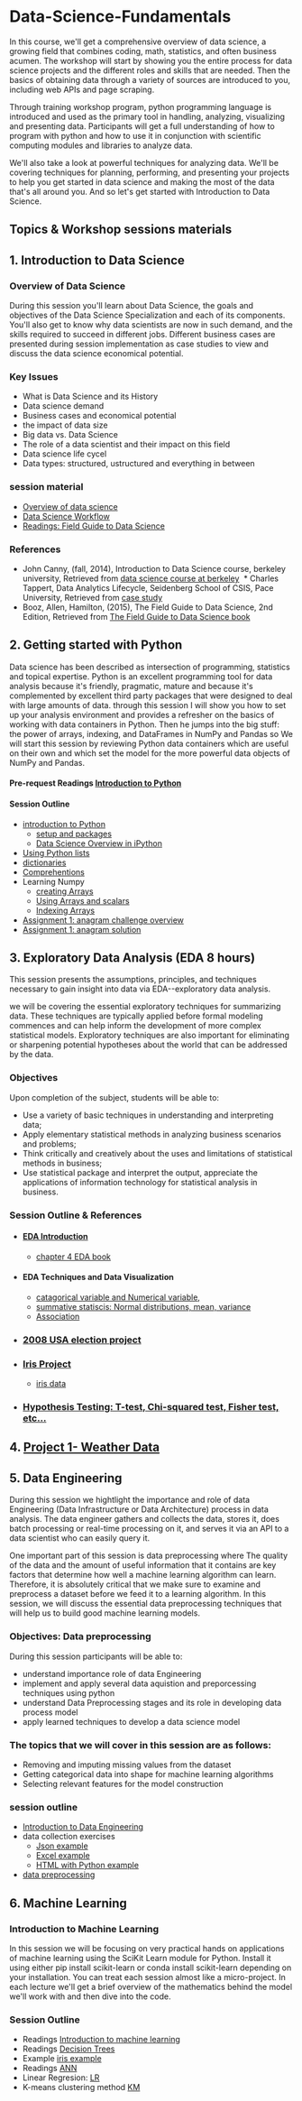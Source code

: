 # Data-Science-Fundamentals
In this course, we'll get a comprehensive overview of data science, a growing field that combines coding, math, statistics, and often business acumen. The workshop will start by showing you the entire process for data science projects and the different roles and skills that are needed. Then the basics of obtaining data through a variety of sources are introduced to you, including web APIs and page scraping. 

Through training workshop program, python programming language is introduced and used as the primary tool in handling, analyzing, visualizing and presenting data. Participants will get a full understanding of how to program with python and how to use it in conjunction with scientific computing modules and libraries to analyze data. 

We'll also take a look at powerful techniques for analyzing data. We'll be covering techniques for planning, performing, and presenting your projects to help you get started in data science and making the most of the data that's all around you. And so let's get started with Introduction to Data Science.

## Topics & Workshop sessions materials
## 1. Introduction to Data Science
### Overview of Data Science 
During this session you'll learn about Data Science, the goals and objectives of the Data Science Specialization and each of its components. You'll also get to know why data scientists are now in such demand, and the skills required to succeed in different jobs. Different business cases are presented during session implementation as case studies to view and discuss the data science economical potential.
### Key Issues
  * What is Data Science and its History
  * Data science demand
  * Business cases and economical potential
  * the impact of data size
  * Big data vs. Data Science
  * The role of a data scientist and their impact on this field
  * Data science life cycel
  * Data types: structured, ustructured and everything in between

### session material
  * [Overview of data science](https://github.com/Abdel-Razzak/DSF/blob/master/S1/Overview%20of%20Data%20Science.ipynb)
  * [Data Science Workflow](https://github.com/Abdel-Razzak/DSF/blob/master/S1/Data%20Science%20Workflow1.ipynb)
  * [Readings: Field Guide to Data Science](https://github.com/Abdel-Razzak/DSF/blob/master/S1/Material/2015-FIeld-Guide-To-Data-Science.pdf)
### References
  * John Canny, (fall, 2014), Introduction to Data Science course, berkeley university, Retrieved from [data science course at berkeley](https://bcourses.berkeley.edu/courses/1267848)
  * Charles Tappert, Data Analytics Lifecycle, Seidenberg School of CSIS, Pace University, Retrieved from [case study](http://www.csis.pace.edu/~ctappert/cs816-15fall/slides/datascience02.pptx)
  * Booz, Allen, Hamilton, (2015), The Field Guide to Data Science, 2nd Edition, Retrieved from [The Field Guide to Data Science book](https://www.boozallen.com/content/dam/boozallen_site/sig/pdf/publications/2015-field-guide-to-data-science.pdf)


## 2. Getting started with Python
Data science has been described as intersection of programming, statistics and topical expertise. Python is an excellent programming tool for data analysis because it's friendly, pragmatic, mature and because it's complemented by excellent third party packages that were designed to deal with large amounts of data. through this session I will show you how to set up your analysis environment and provides a refresher on the basics of working with data containers in Python. Then he jumps into the big stuff: the power of arrays, indexing, and DataFrames in NumPy and Pandas so We will start this session by reviewing Python data containers which are useful on their own and which set the model for the more powerful data objects of NumPy and Pandas.
#### Pre-request Readings [Introduction to Python](https://github.com/Abdel-Razzak/DSF/blob/master/S2/Python_Data_Science_Stack.pdf)

#### Session Outline
  * [introduction to Python](https://github.com/Abdel-Razzak/DSF/blob/master/S2/Data%20Science_Getting%20started%20with%20programming.ipynb) 
      * [setup and packages](https://docs.continuum.io/anaconda/install)
      * [Data Science Overview in iPython](https://github.com/Abdel-Razzak/DSF/blob/master/S2/intro.ipynb)
  * [Using Python lists](https://github.com/Abdel-Razzak/DSF/blob/master/S2/iPython%20notes/Python%20Data%20Containers_%20lists%20and%20slices.ipynb)
  * [dictionaries](https://github.com/Abdel-Razzak/DSF/blob/master/S2/iPython%20notes/Using%20Python_Dictionaries.ipynb)
  * [Comprehentions](https://github.com/Abdel-Razzak/DSF/blob/master/S2/iPython%20notes/comprehensions.ipynb)
  * Learning Numpy
     * [creating Arrays](https://github.com/Abdel-Razzak/DSF/blob/master/S2/iPython%20notes/Learning%20Numpy/1-Creating%20Arrays.ipynb)
     * [Using Arrays and scalars](https://github.com/Abdel-Razzak/DSF/blob/master/S2/iPython%20notes/Learning%20Numpy/2-Using%20arrays%20and%20scalars.ipynb)
     * [Indexing Arrays](https://github.com/Abdel-Razzak/DSF/blob/master/S2/iPython%20notes/Learning%20Numpy/3-Indexing%20Arrays.ipynb)
  * [Assignment 1: anagram challenge overview](https://github.com/Abdel-Razzak/DSF/blob/master/S2/iPython%20notes/Word%20Anagrams_Project%20Overview.ipynb)
  * [Assignment 1: anagram solution](https://github.com/Abdel-Razzak/DSF/blob/master/S2/iPython%20notes/anagrams_end.ipynb##)

## 3. Exploratory Data Analysis (EDA 8 hours) 

This session presents the assumptions, principles, and techniques necessary to gain insight into data via EDA--exploratory data analysis.

we will be covering the essential exploratory techniques for summarizing data. These techniques are typically applied before formal modeling commences and can help inform the development of more complex statistical models. Exploratory techniques are also important for eliminating or sharpening potential hypotheses about the world that can be addressed by the data. 

### Objectives 
Upon completion of the subject, students will be able to:
  * Use a variety of basic techniques in understanding and interpreting data;
  * Apply elementary statistical methods in analyzing business scenarios and problems;
  * Think critically and creatively about the uses and limitations of statistical methods in business;
  * Use statistical package and interpret the output, appreciate the applications of information technology for statistical analysis in business.

### Session Outline & References
* #### [EDA Introduction](https://github.com/Abdel-Razzak/DSF/blob/master/S3/Exploratory%20data%20analysis.ipynb)
 
    * [chapter 4 EDA book](https://github.com/Abdel-Razzak/DSF/blob/master/S3/Readings/chapter4-EDA.pdf)
    
* #### EDA Techniques and Data Visualization 
    * [catagorical variable and Numerical variable,](https://github.com/Abdel-Razzak/DSF/blob/master/S3/Readings/working_with_data_1.pptx) 
    * [summative statiscis: Normal distributions, mean, variance](https://github.com/Abdel-Razzak/DSF/blob/master/S3/Readings/working_with_data_2.pptx)
    * [Association](https://github.com/Abdel-Razzak/DSF/blob/master/S3/Readings/working_with_data_3.pptx) 

* ### [2008 USA election project](https://github.com/Abdel-Razzak/DSF/blob/master/S3/session%20lab/swing_states%20lab.ipynb)
* ### [Iris Project](https://github.com/Abdel-Razzak/DSF/blob/master/S3/Iris%20project/iris.ipynb)
   * [iris data](https://github.com/Abdel-Razzak/DSF/blob/master/S3/iris-data.csv)
* ### [Hypothesis Testing: T-test, Chi-squared test, Fisher test, etc…](https://github.com/Abdel-Razzak/DSF/blob/master/S3/Readings/Introduction%20to%20hypothisis%20testing.pdf) 
 

  

## 4. [Project 1- Weather Data]()

## 5. Data Engineering
During this session we hightlight the importance and role of data Engineering (Data Infrastructure or Data Architecture) process in data analysis. The data engineer gathers and collects the data, stores it, does batch processing or real-time processing on it, and serves it via an API to a data scientist who can easily query it.

One important part of this session is data preprocessing where The quality of the data and the amount of useful information that it contains are key factors that determine how well a machine learning algorithm can learn. Therefore, it is absolutely critical that we make sure to examine and preprocess a dataset before we feed it to a learning algorithm. In this session, we will discuss the essential data preprocessing techniques that will help us to build good machine learning models.

### Objectives: Data preprocessing
During this session participants will be able to:
  
  * understand importance role of data Engineering 
  * implement and apply several data aquistion  and preporcessing techniques using python
  * understand Data Preprocessing stages and its role in developing data process model
  * apply learned techniques to develop a data science model

### The topics that we will cover in this session are as follows:
  * Removing and imputing missing values from the dataset
  * Getting categorical data into shape for machine learning algorithms
  * Selecting relevant features for the model construction

### session outline
  * [Introduction to Data Engineering](https://github.com/Abdel-Razzak/DSF/blob/master/S4/Data%20Engineering.ipynb)
  * data collection exercises
    * [Json example](https://github.com/Abdel-Razzak/DSF/blob/master/S4/Lab%20and%20Exercises/data%20collection/json%20with%20python.ipynb)
    * [Excel example](https://github.com/Abdel-Razzak/DSF/blob/master/S4/Lab%20and%20Exercises/data%20collection/Excel.ipynb)
    * [HTML with Python example](https://github.com/Abdel-Razzak/DSF/blob/master/S4/Lab%20and%20Exercises/data%20collection/HTML%20with%20python.ipynb)
  * [data preprocessing](https://github.com/Abdel-Razzak/DSF/tree/master/S4/Lab%20and%20Exercises/data%20preprocessing) 

## 6. Machine Learning
### Introduction to Machine Learning
In this session we will be focusing on very practical hands on applications of machine learning using the SciKit Learn module for Python.
Install it using either pip install scikit-learn or conda install scikit-learn depending on your installation.
You can treat each session almost like a micro-project. In each lecture we'll get a brief overview of the mathematics behind the model we'll work with and then dive into the code.
### Session Outline
  * Readings [Introduction to machine learning](https://github.com/Abdel-Razzak/DSF/blob/master/S5/Introduction%20to%20Machine%20Learning.ipynb)
  * Readings [Decision Trees](https://github.com/Abdel-Razzak/DSF/blob/master/S5/Readings/DecisionTrees.pdf)
  * Example [iris example](https://github.com/Abdel-Razzak/DSF/blob/master/S5/Decision_Trees_plot_iris1.ipynb)
  * Readings [ANN](https://github.com/Abdel-Razzak/DSF/blob/master/S5/Readings/ANN.ppt)
  * Linear Regresion: [LR](https://github.com/Abdel-Razzak/DSF/blob/master/S5/Supervised%20Learning%20-%20%20Linear%20Regression.ipynb)
  * K-means clustering method [KM](https://github.com/Abdel-Razzak/DSF/blob/master/S5/K-means%20Clustering%20Algorithm.ipynb)
